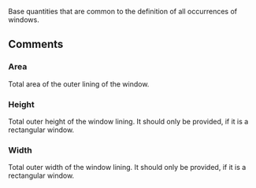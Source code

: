 Base quantities that are common to the definition of all occurrences of windows.

<!-- end of short definition -->



## Comments

### Area

Total area of the outer lining of the window.

### Height

Total outer height of the window lining. It should only be provided, if it is a rectangular window.

### Width

Total outer width of the window lining. It should only be provided, if it is a rectangular window.

